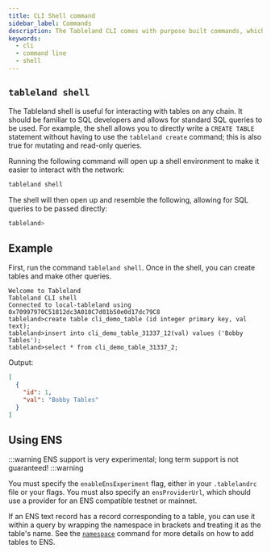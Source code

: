 ```yaml
---
title: CLI Shell command
sidebar_label: Commands
description: The Tableland CLI comes with purpose built commands, which slightly differs from the convention in other clients.
keywords:
  - cli
  - command line
  - shell
---
```


## `tableland shell`

The Tableland shell is useful for interacting with tables on any chain. It should be familiar to SQL developers and allows for standard SQL queries to be used. For example, the shell allows you to directly write a `CREATE TABLE` statement without having to use the `tableland create` command; this is also true for mutating and read-only queries.

Running the following command will open up a shell environment to make it easier to interact with the network:

```bash
tableland shell
```

The shell will then open up and resemble the following, allowing for SQL queries to be passed directly:

```bash
tableland>
```

## Example

First, run the command `tableland shell`. Once in the shell, you can create tables and make other queries.

```shell
Welcome to Tableland
Tableland CLI shell
Connected to local-tableland using 0x70997970C51812dc3A010C7d01b50e0d17dc79C8
tableland>create table cli_demo_table (id integer primary key, val text);
tableland>insert into cli_demo_table_31337_12(val) values ('Bobby Tables');
tableland>select * from cli_demo_table_31337_2;
```

Output:

```json
[
  {
    "id": 1,
    "val": "Bobby Tables"
  }
]
```

## Using ENS

:::warning
ENS support is very experimental; long term support is not guaranteed!
:::warning

You must specify the `enableEnsExperiment` flag, either in your `.tablelandrc` file or your flags. You must also specify an `ensProviderUrl`, which should use a provider for an ENS compatible testnet or mainnet.

If an ENS text record has a record corresponding to a table, you can use it within a query by wrapping the namespace in brackets and treating it as the table's name. See the [`namespace`](/cli/namespace) command for more details on how to add tables to ENS.
